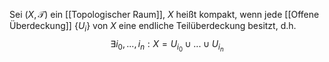 Sei $(X, \mathcal T)$ ein [[Topologischer Raum]], $X$ heißt kompakt, wenn jede [[Offene Überdeckung]] $\{U_i\}$ von $X$ eine endliche Teilüberdeckung besitzt, d.h. $$\exists i_0, ..., i_n : X = U_{i_0} \cup ... \cup U_{i_n}$$
